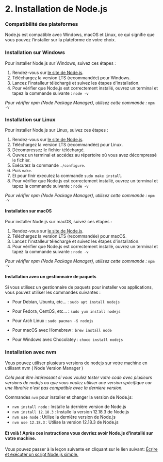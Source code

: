 # 2. Installation de Node.js

### Compatibilité des plateformes
Node.js est compatible avec Windows, macOS et Linux, ce qui signifie que vous pouvez l'installer sur la plateforme de votre choix.

### Installation sur Windows
Pour installer Node.js sur Windows, suivez ces étapes :

1. Rendez-vous sur [le site de Node.js](hhttps://nodejs.org/fr/download).
2. Téléchargez la version LTS (recommandée) pour Windows.
3. Lancez l'installeur téléchargé et suivez les étapes d'installation.
4. Pour vérifier que Node.js est correctement installé, ouvrez un terminal et tapez la commande suivante : `node -v`

*Pour vérifier npm (Node Package Manager), utilisez cette commande :* `npm -v`


### Installation sur Linux
Pour installer Node.js sur Linux, suivez ces étapes :

1. Rendez-vous sur [le site de Node.js](https://nodejs.org/fr/download).
2. Téléchargez la version LTS (recommandée) pour Linux.
3. Décompressez le fichier téléchargé.
4. Ouvrez un terminal et accédez au répertoire où vous avez décompressé le fichier.
5. Exécutez la commande `./configure`.
6. Puis `make`.
7. Et pour finir executez la commande `sudo make install`.
8. Pour vérifier que Node.js est correctement installé, ouvrez un terminal et tapez la commande suivante :
`node -v`

*Pour vérifier npm (Node Package Manager), utilisez cette commande :* `npm -v`

#### Installation sur macOS
Pour installer Node.js sur macOS, suivez ces étapes :

1. Rendez-vous sur [le site de Node.js](https://nodejs.org/fr/download).
2. Téléchargez la version LTS (recommandée) pour macOS.
3. Lancez l'installeur téléchargé et suivez les étapes d'installation.
4. Pour vérifier que Node.js est correctement installé, ouvrez un terminal et tapez la commande suivante : `node -v`

*Pour vérifier npm (Node Package Manager), utilisez cette commande :* `npm -v`


#### Installation avec un gestionnaire de paquets
Si vous utilisez un gestionnaire de paquets pour installer vos applications, vous pouvez utiliser les commandes suivantes :

- Pour Debian, Ubuntu, etc... : `sudo apt install nodejs`

- Pour Fedora, CentOS, etc... : `sudo yum install nodejs`

- Pour Arch Linux : `sudo pacman -S nodejs`

- Pour macOS avec Homebrew : `brew install node`

- Pour Windows avec Chocolatey : `choco install nodejs`

### Installation avec nvm
Vous pouvez utiliser plusieurs versions de nodejs sur votre machine en utilisant nvm ( Node Version Manager )

*Cela peut être intéressant si vous voulez tester votre code avec plusieurs versions de nodejs ou que vous voulez utiliser une version spécifique car une librairie n'est pas compatible avec la derniere version.*

Commandes `nvm` pour installer et changer la version de Node.js:

- `nvm install node` : Installe la dernière version de Node.js
- `nvm install 12.18.3` : Installe la version 12.18.3 de Node.js
- `nvm use node` : Utilise la dernière version de Node.js
- `nvm use 12.18.3` : Utilise la version 12.18.3 de Node.js


#### Et voià ! Après ces instructions vous devriez avoir Node.js d'installé sur votre machine.

Vous pouvez passer à la leçon suivante en cliquant sur le lien suivant: [Écrire et exécuter un script Node.js simple.](./hello.md)